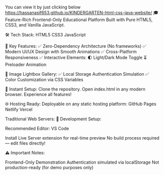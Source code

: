 You can view it by just clicking below
https://hassanasif653.github.io/KINDERGARTEN-html-css-java-website/
🎓 Feature-Rich Frontend-Only Educational Platform
Built with Pure HTML5, CSS3, and Vanilla JavaScript.

🛠 Tech Stack:
HTML5
CSS3
JavaScript

🌟 Key Features:
✅ Zero-Dependency Architecture (No frameworks)
✅ Modern UI/UX Design with Smooth Animations
✅ Cross-Platform Responsiveness
✅ Interactive Elements:
🌓 Light/Dark Mode Toggle
⏳ Preloader Animation

📸 Image Lightbox Gallery:
✅ Local Storage Authentication Simulation
✅ Color Customization via CSS Variables

🚀 Instant Setup:
Clone the repository.
Open index.html in any modern browser.
Experience all features!

🌐 Hosting Ready:
Deployable on any static hosting platform:
GitHub Pages
Netlify
Vercel

Traditional Web Servers:
🔧 Development Setup:

Recommended Editor: VS Code

Install Live Server extension for real-time preview
No build process required — edit files directly!

 ⚠️ Important Notes:

Frontend-Only Demonstration
Authentication simulated via localStorage
Not production-ready (for demo purposes only)

